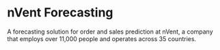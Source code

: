 # nVent Forecasting

A forecasting solution for order and sales prediction at nVent, a company that employs over 11,000 people and operates across 35 countries.
